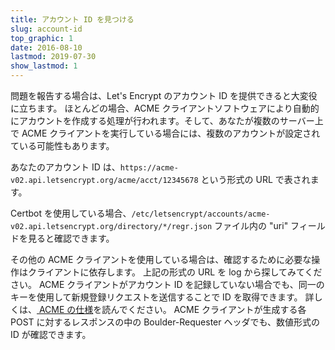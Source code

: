 ```yaml
---
title: アカウント ID を見つける
slug: account-id
top_graphic: 1
date: 2016-08-10
lastmod: 2019-07-30
show_lastmod: 1
---
```



問題を報告する場合は、Let's Encrypt のアカウント ID を提供できると大変役に立ちます。 ほとんどの場合、ACME クライアントソフトウェアにより自動的にアカウントを作成する処理が行われます。そして、あなたが複数のサーバー上で ACME クライアントを実行している場合には、複数のアカウントが設定されている可能性もあります。

あなたのアカウント ID は、`https://acme-v02.api.letsencrypt.org/acme/acct/12345678` という形式の URL で表されます。

Certbot を使用している場合、`/etc/letsencrypt/accounts/acme-v02.api.letsencrypt.org/directory/*/regr.json` ファイル内の "uri" フィールドを見ると確認できます。

その他の ACME クライアントを使用している場合は、確認するために必要な操作はクライアントに依存します。 上記の形式の URL を log から探してみてください。 ACME クライアントがアカウント ID を記録していない場合でも、同一のキーを使用して新規登録リクエストを送信することで ID を取得できます。 詳しくは、[ ACME の仕様](https://tools.ietf.org/html/rfc8555#section-7.3)を読んでください。 ACME クライアントが生成する各 POST に対するレスポンスの中の Boulder-Requester ヘッダでも、数値形式の ID が確認できます。
